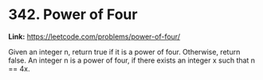 # 342. Power of Four

**Link:** https://leetcode.com/problems/power-of-four/

Given an integer n, return true if it is a power of four. Otherwise, return false. An integer n is a power of four, if there exists an integer x such that n == 4x.


